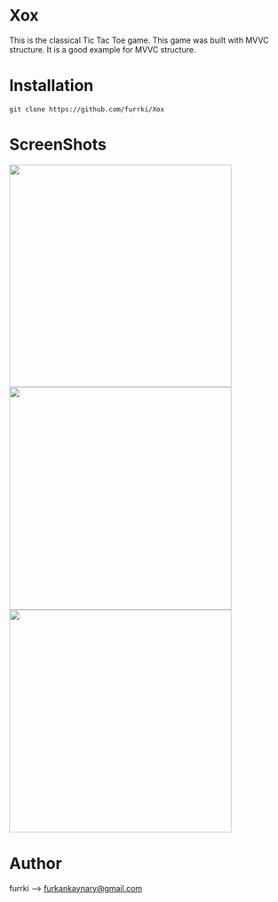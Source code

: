 # Xox
This is the classical Tic Tac Toe game. This game was built with MVVC structure. It is a good example for MVVC structure.
</br>
 

# Installation
```
git clone https://github.com/furrki/Xox
``` 

# ScreenShots  
<img src="Screenshots/ss1.PNG?raw=true" width="400"> 
<img src="Screenshots/ss2.PNG?raw=true" width="400"> 
<img src="Screenshots/ss3.PNG?raw=true" width="400">  

# Author
furrki --> furkankaynary@gmail.com
